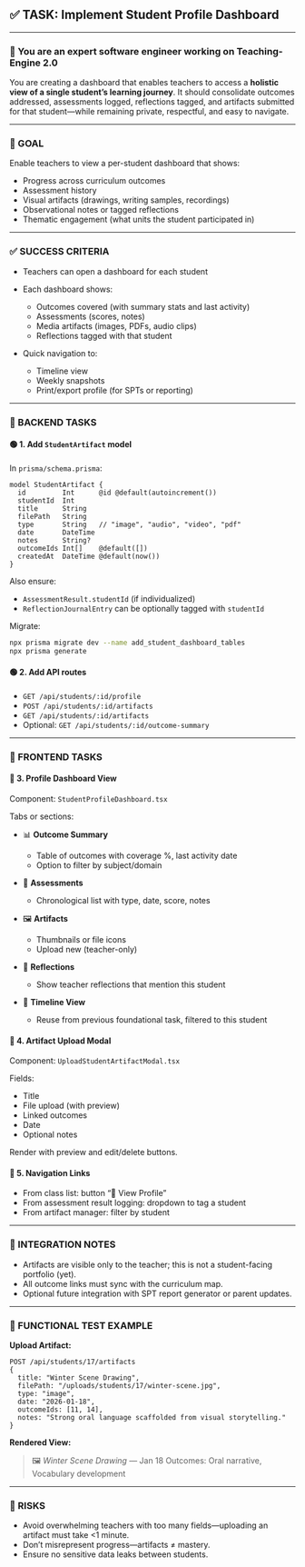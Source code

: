 ## ✅ TASK: Implement Student Profile Dashboard

---

### 🧠 You are an expert software engineer working on Teaching-Engine 2.0

You are creating a dashboard that enables teachers to access a **holistic view of a single student’s learning journey**. It should consolidate outcomes addressed, assessments logged, reflections tagged, and artifacts submitted for that student—while remaining private, respectful, and easy to navigate.

---

### 🔹 GOAL

Enable teachers to view a per-student dashboard that shows:

- Progress across curriculum outcomes
- Assessment history
- Visual artifacts (drawings, writing samples, recordings)
- Observational notes or tagged reflections
- Thematic engagement (what units the student participated in)

---

### ✅ SUCCESS CRITERIA

- Teachers can open a dashboard for each student
- Each dashboard shows:

  - Outcomes covered (with summary stats and last activity)
  - Assessments (scores, notes)
  - Media artifacts (images, PDFs, audio clips)
  - Reflections tagged with that student

- Quick navigation to:

  - Timeline view
  - Weekly snapshots
  - Print/export profile (for SPTs or reporting)

---

### 🔧 BACKEND TASKS

#### 🟢 1. Add `StudentArtifact` model

In `prisma/schema.prisma`:

```prisma
model StudentArtifact {
  id         Int      @id @default(autoincrement())
  studentId  Int
  title      String
  filePath   String
  type       String   // "image", "audio", "video", "pdf"
  date       DateTime
  notes      String?
  outcomeIds Int[]    @default([])
  createdAt  DateTime @default(now())
}
```

Also ensure:

- `AssessmentResult.studentId` (if individualized)
- `ReflectionJournalEntry` can be optionally tagged with `studentId`

Migrate:

```bash
npx prisma migrate dev --name add_student_dashboard_tables
npx prisma generate
```

#### 🟢 2. Add API routes

- `GET /api/students/:id/profile`
- `POST /api/students/:id/artifacts`
- `GET /api/students/:id/artifacts`
- Optional: `GET /api/students/:id/outcome-summary`

---

### 🎨 FRONTEND TASKS

#### 🔵 3. Profile Dashboard View

Component: `StudentProfileDashboard.tsx`

Tabs or sections:

- 📊 **Outcome Summary**

  - Table of outcomes with coverage %, last activity date
  - Option to filter by subject/domain

- 🧠 **Assessments**

  - Chronological list with type, date, score, notes

- 🖼️ **Artifacts**

  - Thumbnails or file icons
  - Upload new (teacher-only)

- 📓 **Reflections**

  - Show teacher reflections that mention this student

- 📅 **Timeline View**

  - Reuse from previous foundational task, filtered to this student

#### 🔵 4. Artifact Upload Modal

Component: `UploadStudentArtifactModal.tsx`

Fields:

- Title
- File upload (with preview)
- Linked outcomes
- Date
- Optional notes

Render with preview and edit/delete buttons.

#### 🔵 5. Navigation Links

- From class list: button “👤 View Profile”
- From assessment result logging: dropdown to tag a student
- From artifact manager: filter by student

---

### 🔗 INTEGRATION NOTES

- Artifacts are visible only to the teacher; this is not a student-facing portfolio (yet).
- All outcome links must sync with the curriculum map.
- Optional future integration with SPT report generator or parent updates.

---

### 🧪 FUNCTIONAL TEST EXAMPLE

**Upload Artifact:**

```http
POST /api/students/17/artifacts
{
  title: "Winter Scene Drawing",
  filePath: "/uploads/students/17/winter-scene.jpg",
  type: "image",
  date: "2026-01-18",
  outcomeIds: [11, 14],
  notes: "Strong oral language scaffolded from visual storytelling."
}
```

**Rendered View:**

> 🖼️ _Winter Scene Drawing_ — Jan 18
> Outcomes: Oral narrative, Vocabulary development

---

### 🚩 RISKS

- Avoid overwhelming teachers with too many fields—uploading an artifact must take <1 minute.
- Don’t misrepresent progress—artifacts ≠ mastery.
- Ensure no sensitive data leaks between students.
